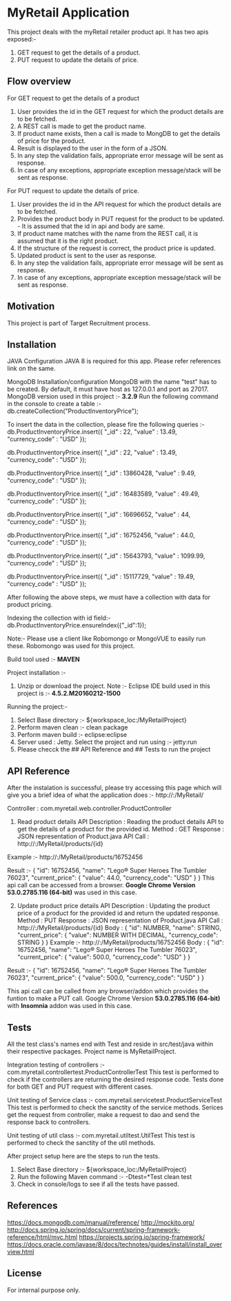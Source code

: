 MyRetail Application
====================

This project deals with the myRetail retailer product api. 
It has two apis exposed:- 
1. GET request to get the details of a product.
2. PUT request to update the details of price.


## Flow overview

For GET request to get the details of a product
1. User provides the id in the GET request for which the product details are to be fetched.
2. A REST call is made to get the product name.
3. If product name exists, then a call is made to MongDB to get the details of price for the product.
4. Result is displayed to the user in the form of a JSON.
5. In any step the validation fails, appropriate error message will be sent as response.
6. In case of any exceptions, appropriate exception message/stack will be sent as response.

For PUT request to update the details of price.
1. User provides the id in the API request for which the product details are to be fetched.
2. Provides the product body in PUT request for the product to be updated. - It is assumed that the id in api and body are same.
3. If product name matches with the name from the REST call, it is assumed that it is the right product.
4. If the structure of the request is correct, the product price is updated.
5. Updated product is sent to the user as response.
6. In any step the validation fails, appropriate error message will be sent as response.
7. In case of any exceptions, appropriate exception message/stack will be sent as response.

## Motivation

This project is part of Target Recruitment process.

## Installation

JAVA Configuration
JAVA 8 is required for this app. Please refer references link on the same.

MongoDB Installation/configuration
MongoDB with the name "test" has to be created. By default, it must have host as 127.0.0.1 and port as 27017.
MongoDB version used in this project :- **3.2.9**
Run the following command in the console to create a table :- 
db.createCollection("ProductInventoryPrice");

To insert the data in the collection, please fire the following queries :-
db.ProductInventoryPrice.insert({
     "_id" : 22,
    "value" : 13.49,
    "currency_code" : "USD"
 });

 db.ProductInventoryPrice.insert({
     "_id" : 22,
    "value" : 13.49,
    "currency_code" : "USD"
 });

 db.ProductInventoryPrice.insert({
    "_id" : 13860428,
    "value" : 9.49,
    "currency_code" : "USD"
 });

 db.ProductInventoryPrice.insert({
    "_id" : 16483589,
    "value" : 49.49,
    "currency_code" : "USD"
 });

 db.ProductInventoryPrice.insert({
    "_id" : 16696652,
    "value" : 44,
    "currency_code" : "USD"
 });

 db.ProductInventoryPrice.insert({
    "_id" : 16752456,
    "value" : 44.0,
    "currency_code" : "USD"
 });

 db.ProductInventoryPrice.insert({
    "_id" : 15643793,
    "value" : 1099.99,
    "currency_code" : "USD"
 });

 db.ProductInventoryPrice.insert({
    "_id" : 15117729,
    "value" : 19.49,
    "currency_code" : "USD"
 });

 After following the above steps, we must have a collection with data for product pricing.

 Indexing the collection with id field:-
 db.ProductInventoryPrice.ensureIndex({"_id":1});

 Note:- Please use a client like Robomongo or MongoVUE to easily run these. Robomongo was used for this project.

Build tool used :- **MAVEN**

Project installation :-
1. Unzip or download the project.
Note :- Eclipse IDE build used in this project is :- **4.5.2.M20160212-1500**

Running the project:-
1. Select Base directory :- ${workspace_loc:/MyRetailProject}
2. Perform maven clean :- clean package
3. Perform maven build :- eclipse:eclipse
4. Server used : Jetty. Select the project and run using :- jetty:run
5. Please checck the ## API Reference and ## Tests to run the project

## API Reference

After the instalation is successful, please try accessing this page which will give you a brief idea of what the application does :-
http://<host>:<port>/MyRetail/

Controller  : com.myretail.web.controller.ProductController
1. Read product details API
Description : Reading the product details API to get the details of a product for the provided id.
Method 		: GET
Response 	: JSON representation of Product.java
API Call 	: http://<host>:<port>/MyRetail/products/{id}

Example :-
http://<host>:<port>/MyRetail/products/16752456

Result :-
{
  "id": 16752456,
  "name": "Lego® Super Heroes The Tumbler 76023",
  "current_price": {
    "value": 44.0,
    "currency_code": "USD"
  }
}
This api call can be accessed from a browser. **Google Chrome Version 53.0.2785.116 (64-bit)** was used in this case.

2. Update product price details API
Description : Updating the product price of a product for the provided id and return the updated response.
Method 		: PUT
Response 	: JSON representation of Product.java
API Call 	: http://<host>:<port>/MyRetail/products/{id}
Body        : {
				  "id": NUMBER,
				  "name": STRING,
				  "current_price": {
				    "value": NUMBER WITH DECIMAL,
				    "currency_code": STRING
				  }
				}
Example :-
http://<host>:<port>/MyRetail/products/16752456
Body        : {
				  "id": 16752456,
				  "name": "Lego® Super Heroes The Tumbler 76023",
				  "current_price": {
				    "value": 500.0,
				    "currency_code": "USD"
				  }
				}

Result 	:- 		{
				  "id": 16752456,
				  "name": "Lego® Super Heroes The Tumbler 76023",
				  "current_price": {
				    "value": 500.0,
				    "currency_code": "USD"
				  }
				}

This api call can be called from any browser/addon which provides the funtion to make a PUT call. 
Google Chrome Version **53.0.2785.116 (64-bit)** with **Insomnia** addon was used in this case.

## Tests

All the test class's names end with Test and reside in src/test/java within their respective packages.
Project name is MyRetailProject.

Integration testing of controllers 	:- com.myretail.controllertest.ProductControllerTest
This test is performed to check if the controllers are returning the desired response code.
Tests done for both GET and PUT request with different cases.

Unit testing of Service class 		:- com.myretail.servicetest.ProductServiceTest
This test is performed to check the sanctity of the service methods.
Serices get the request from controller, make a request to dao and send the response back to controllers.

Unit testing of util class 			:- com.myretail.utiltest.UtilTest
This test is performed to check the sanctity of the util methods.

After project setup here are the steps to run the tests.
1. Select Base directory :- ${workspace_loc:/MyRetailProject}
2. Run the following Maven command :- -Dtest=*Test clean test 
3. Check in console/logs to see if all the tests have passed.

## References

https://docs.mongodb.com/manual/reference/
http://mockito.org/
http://docs.spring.io/spring/docs/current/spring-framework-reference/html/mvc.html
https://projects.spring.io/spring-framework/
https://docs.oracle.com/javase/8/docs/technotes/guides/install/install_overview.html

## License

For internal purpose only.
